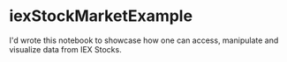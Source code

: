 # iexStockMarketExample
I'd wrote this notebook to showcase how one can access, manipulate and visualize data from IEX Stocks.
